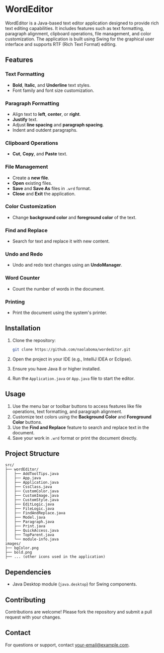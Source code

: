 # WordEditor

WordEditor is a Java-based text editor application designed to provide rich text editing capabilities. It includes features such as text formatting, paragraph alignment, clipboard operations, file management, and color customization. The application is built using Swing for the graphical user interface and supports RTF (Rich Text Format) editing.

## Features

### Text Formatting
- **Bold**, **Italic**, and **Underline** text styles.
- Font family and font size customization.

### Paragraph Formatting
- Align text to **left**, **center**, or **right**.
- **Justify** text.
- Adjust **line spacing** and **paragraph spacing**.
- Indent and outdent paragraphs.

### Clipboard Operations
- **Cut**, **Copy**, and **Paste** text.

### File Management
- Create a **new file**.
- **Open** existing files.
- **Save** and **Save As** files in `.wrd` format.
- **Close** and **Exit** the application.

### Color Customization
- Change **background color** and **foreground color** of the text.

### Find and Replace
- Search for text and replace it with new content.

### Undo and Redo
- Undo and redo text changes using an **UndoManager**.

### Word Counter
- Count the number of words in the document.

### Printing
- Print the document using the system's printer.

## Installation

1. Clone the repository:
   ```sh
   git clone https://github.com/naolaboma/wordeditor.git
   ```

2. Open the project in your IDE (e.g., IntelliJ IDEA or Eclipse).

3. Ensure you have Java 8 or higher installed.

4. Run the `Application.java` or `App.java` file to start the editor.

## Usage

1. Use the menu bar or toolbar buttons to access features like file operations, text formatting, and paragraph alignment.
2. Customize text colors using the **Background Color** and **Foreground Color** buttons.
3. Use the **Find and Replace** feature to search and replace text in the document.
4. Save your work in `.wrd` format or print the document directly.

## Project Structure

```
src/
├── wordEditor/
│   ├── AddToolTips.java
│   ├── App.java
│   ├── Application.java
│   ├── CssClass.java
│   ├── CustomColor.java
│   ├── CustomImage.java
│   ├── CustomStyle.java
│   ├── EditLogic.java
│   ├── FileLogic.java
│   ├── FindAndReplace.java
│   ├── Model.java
│   ├── Paragraph.java
│   ├── Print.java
│   ├── QuickAccess.java
│   ├── TopParent.java
│   └── module-info.java
images/
├── bgColor.png
├── bold.png
├── ... (other icons used in the application)
```

## Dependencies

- Java Desktop module (`java.desktop`) for Swing components.

## Contributing

Contributions are welcome! Please fork the repository and submit a pull request with your changes.

## Contact

For questions or support, contact [your-email@example.com](mailto:naolaboma@gmail.com).
